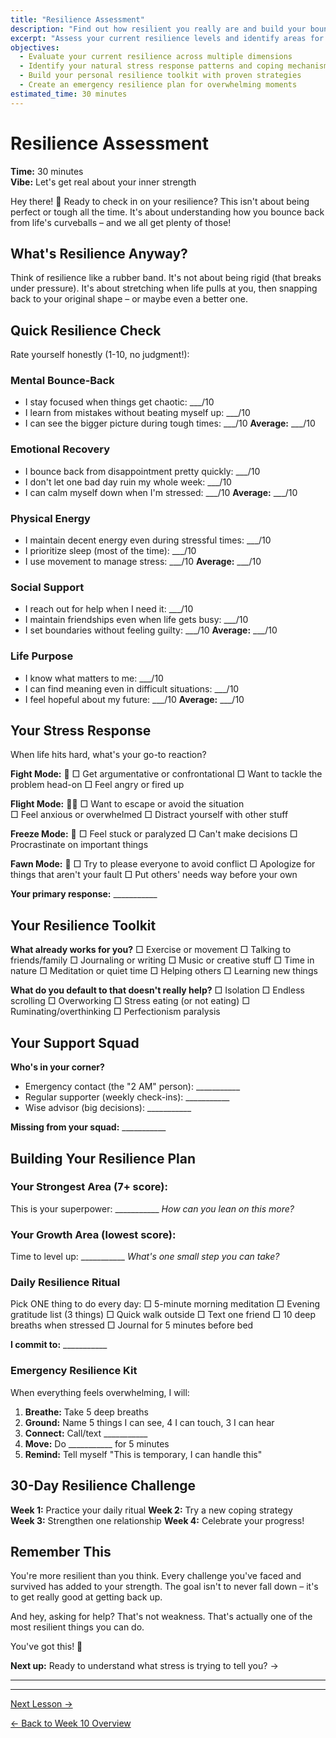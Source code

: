 ```yaml
---
title: "Resilience Assessment"
description: "Find out how resilient you really are and build your bounce-back muscle"
excerpt: "Assess your current resilience levels and identify areas for growth in mental, emotional, and physical recovery."
objectives:
  - Evaluate your current resilience across multiple dimensions
  - Identify your natural stress response patterns and coping mechanisms
  - Build your personal resilience toolkit with proven strategies
  - Create an emergency resilience plan for overwhelming moments
estimated_time: 30 minutes
---
```


# Resilience Assessment

**Time:** 30 minutes  
**Vibe:** Let's get real about your inner strength 

Hey there! 👋 Ready to check in on your resilience? This isn't about being perfect or tough all the time. It's about understanding how you bounce back from life's curveballs – and we all get plenty of those!

## What's Resilience Anyway?

Think of resilience like a rubber band. It's not about being rigid (that breaks under pressure). It's about stretching when life pulls at you, then snapping back to your original shape – or maybe even a better one.

## Quick Resilience Check

Rate yourself honestly (1-10, no judgment!):

### Mental Bounce-Back
- I stay focused when things get chaotic: ___/10
- I learn from mistakes without beating myself up: ___/10  
- I can see the bigger picture during tough times: ___/10
**Average:** ___/10

### Emotional Recovery
- I bounce back from disappointment pretty quickly: ___/10
- I don't let one bad day ruin my whole week: ___/10
- I can calm myself down when I'm stressed: ___/10
**Average:** ___/10

### Physical Energy
- I maintain decent energy even during stressful times: ___/10
- I prioritize sleep (most of the time): ___/10
- I use movement to manage stress: ___/10
**Average:** ___/10

### Social Support
- I reach out for help when I need it: ___/10
- I maintain friendships even when life gets busy: ___/10
- I set boundaries without feeling guilty: ___/10
**Average:** ___/10

### Life Purpose
- I know what matters to me: ___/10
- I can find meaning even in difficult situations: ___/10
- I feel hopeful about my future: ___/10
**Average:** ___/10

## Your Stress Response

When life hits hard, what's your go-to reaction?

**Fight Mode:** 🥊
□ Get argumentative or confrontational
□ Want to tackle the problem head-on
□ Feel angry or fired up

**Flight Mode:** 🏃‍♀️
□ Want to escape or avoid the situation  
□ Feel anxious or overwhelmed
□ Distract yourself with other stuff

**Freeze Mode:** 🧊
□ Feel stuck or paralyzed
□ Can't make decisions
□ Procrastinate on important things

**Fawn Mode:** 🤝
□ Try to please everyone to avoid conflict
□ Apologize for things that aren't your fault
□ Put others' needs way before your own

**Your primary response:** ___________

## Your Resilience Toolkit

**What already works for you?**
□ Exercise or movement
□ Talking to friends/family
□ Journaling or writing
□ Music or creative stuff
□ Time in nature
□ Meditation or quiet time
□ Helping others
□ Learning new things

**What do you default to that doesn't really help?**
□ Isolation 
□ Endless scrolling
□ Overworking
□ Stress eating (or not eating)
□ Ruminating/overthinking
□ Perfectionism paralysis

## Your Support Squad

**Who's in your corner?**
- Emergency contact (the "2 AM" person): ___________
- Regular supporter (weekly check-ins): ___________  
- Wise advisor (big decisions): ___________

**Missing from your squad:** ___________

## Building Your Resilience Plan

### Your Strongest Area (7+ score):
This is your superpower: ___________
*How can you lean on this more?*

### Your Growth Area (lowest score):
Time to level up: ___________
*What's one small step you can take?*

### Daily Resilience Ritual
Pick ONE thing to do every day:
□ 5-minute morning meditation
□ Evening gratitude list (3 things)
□ Quick walk outside
□ Text one friend
□ 10 deep breaths when stressed
□ Journal for 5 minutes before bed

**I commit to:** ___________

### Emergency Resilience Kit
When everything feels overwhelming, I will:
1. **Breathe:** Take 5 deep breaths
2. **Ground:** Name 5 things I can see, 4 I can touch, 3 I can hear
3. **Connect:** Call/text ___________
4. **Move:** Do ___________ for 5 minutes
5. **Remind:** Tell myself "This is temporary, I can handle this"

## 30-Day Resilience Challenge

**Week 1:** Practice your daily ritual
**Week 2:** Try a new coping strategy  
**Week 3:** Strengthen one relationship
**Week 4:** Celebrate your progress!

## Remember This 

You're more resilient than you think. Every challenge you've faced and survived has added to your strength. The goal isn't to never fall down – it's to get really good at getting back up. 

And hey, asking for help? That's not weakness. That's actually one of the most resilient things you can do. 

You've got this! 🌟

**Next up:** Ready to understand what stress is trying to tell you? →

---

---

[Next Lesson →](/journey/week-10/02-stress-signals/)

[← Back to Week 10 Overview](/journey/week-10/)